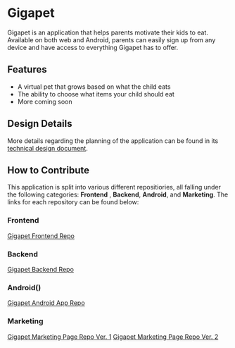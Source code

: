 # Gigapet

Gigapet is an application that helps parents motivate their kids to eat. Available on both web and Android, parents can easily sign up from any device and have access to everything Gigapet has to offer.

## Features

* A virtual pet that grows based on what the child eats
* The ability to choose what items your child should eat
* More coming soon

## Design Details

More details regarding the planning of the application can be found in its [technical design document](https://docs.google.com/document/d/1kPBYTkVUXyCMGjwrF2x5iulS4gQaZh3fG6p9BUtkadg/edit?usp=sharing).

## How to Contribute

This application is split into various different repositiories, all falling under the following categories: **Frontend**
, **Backend**, **Android**, and **Marketing**. The links for each repository can be found below:

### Frontend

[Gigapet Frontend Repo](https://github.com/lambda-gigapet/build-gigapet-FE)

### Backend 

[Gigapet Backend Repo](https://github.com/lambda-gigapet/build-gigapet-BE)

### Android()

[Gigapet Android App Repo]()

### Marketing

[Gigapet Marketing Page Repo Ver. 1](https://github.com/lambda-gigapet/build-gigapet-WebUI-Jeremy)
[Gigapet Marketing Page Repo Ver. 2](https://github.com/lambda-gigapet/build-gigapet-WebUI-King)
